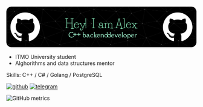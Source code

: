 ![](./github-header-image.png)

* ITMO University student
* Alghorithms and data structures mentor



Skills: C++ / C# / Golang / PostgreSQL



[<img src='https://cdn.jsdelivr.net/npm/simple-icons@3.0.1/icons/github.svg' alt='github' height='40'>](https://github.com/sara-tasher)  [<img src='https://cdn.jsdelivr.net/npm/simple-icons@3.0.1/icons/telegram.svg' alt='telegram' height='40'>](https://t.me/sara_tasher)    

![GitHub metrics](https://metrics.lecoq.io/sara-tasher)  

